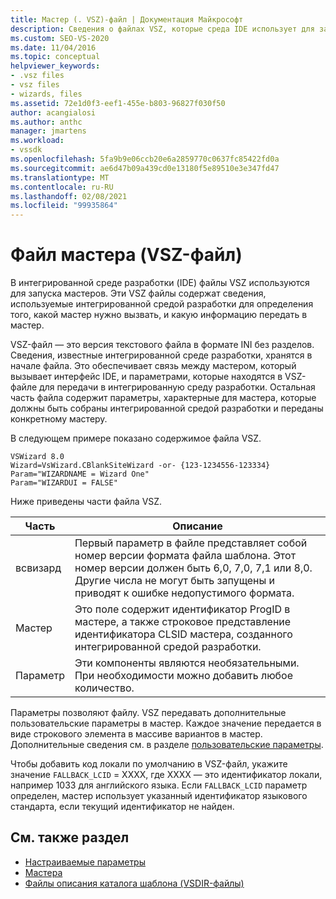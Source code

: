 ```yaml
---
title: Мастер (. VSZ)-файл | Документация Майкрософт
description: Сведения о файлах VSZ, которые среда IDE использует для запуска мастеров. Файлы содержат сведения о том, какой мастер нужно вызвать, а также о том, что следует передать мастеру.
ms.custom: SEO-VS-2020
ms.date: 11/04/2016
ms.topic: conceptual
helpviewer_keywords:
- .vsz files
- vsz files
- wizards, files
ms.assetid: 72e1d0f3-eef1-455e-b803-96827f030f50
author: acangialosi
ms.author: anthc
manager: jmartens
ms.workload:
- vssdk
ms.openlocfilehash: 5fa9b9e06ccb20e6a2859770c0637fc85422fd0a
ms.sourcegitcommit: ae6d47b09a439cd0e13180f5e89510e3e347fd47
ms.translationtype: MT
ms.contentlocale: ru-RU
ms.lasthandoff: 02/08/2021
ms.locfileid: "99935864"
---
```

# <a name="wizard-vsz-file"></a>Файл мастера (VSZ-файл)

В интегрированной среде разработки (IDE) файлы VSZ используются для запуска мастеров. Эти VSZ файлы содержат сведения, используемые интегрированной средой разработки для определения того, какой мастер нужно вызвать, и какую информацию передать в мастер.

VSZ-файл — это версия текстового файла в формате INI без разделов. Сведения, известные интегрированной среде разработки, хранятся в начале файла. Это обеспечивает связь между мастером, который вызывает интерфейс IDE, и параметрами, которые находятся в VSZ-файле для передачи в интегрированную среду разработки. Остальная часть файла содержит параметры, характерные для мастера, которые должны быть собраны интегрированной средой разработки и переданы конкретному мастеру.

В следующем примере показано содержимое файла VSZ.

```
VSWizard 8.0
Wizard=VsWizard.CBlankSiteWizard -or- {123-1234556-123334}
Param="WIZARDNAME = Wizard One"
Param="WIZARDUI = FALSE"
```

Ниже приведены части файла VSZ.

|Часть|Описание|
|----------|-----------------|
|всвизард|Первый параметр в файле представляет собой номер версии формата файла шаблона. Этот номер версии должен быть 6,0, 7,0, 7,1 или 8,0. Другие числа не могут быть запущены и приводят к ошибке недопустимого формата.|
|Мастер|Это поле содержит идентификатор ProgID в мастере, а также строковое представление идентификатора CLSID мастера, созданного интегрированной средой разработки.|
|Параметр|Эти компоненты являются необязательными. При необходимости можно добавить любое количество.|

Параметры позволяют файлу. VSZ передавать дополнительные пользовательские параметры в мастер. Каждое значение передается в виде строкового элемента в массиве вариантов в мастер. Дополнительные сведения см. в разделе [пользовательские параметры](../../extensibility/internals/custom-parameters.md).

Чтобы добавить код локали по умолчанию в VSZ-файл, укажите значение `FALLBACK_LCID` = XXXX, где XXXX — это идентификатор локали, например 1033 для английского языка. Если `FALLBACK_LCID` параметр определен, мастер использует указанный идентификатор языкового стандарта, если текущий идентификатор не найден.

## <a name="see-also"></a>См. также раздел

- [Настраиваемые параметры](../../extensibility/internals/custom-parameters.md)
- [Мастера](../../extensibility/internals/wizards.md)
- [Файлы описания каталога шаблона (VSDIR-файлы)](../../extensibility/internals/template-directory-description-dot-vsdir-files.md)
